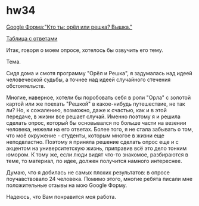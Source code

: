 # hw34

[Google Форма:"Кто ты: орёл или решка? Вышка."](https://docs.google.com/forms/d/1V102xTy43Ay9hj_udHWC-dPYej92FK-3MsyIotdS4zU/edit?usp=sharing)

[Таблица с ответами](https://docs.google.com/spreadsheets/d/1jj9gb2z-sBLQ3oi0I5dgIeOM8p5I3oSvpe8ocTI904s/edit?usp=sharing)

Итак, говоря о моем опросе, хотелось бы озвучить его тему.

Тема. 

Сидя дома и смотя программу "Орёл и Решка", я задумалась над идеей человеческой судьбы, а точнее над идеей случайного стечения обстоятельств.

Многие, наверное, хотели бы поробовать себя в роли "Орла" с золотой картой или же поехать "Решкой" в какое-нибудь путешествие, не так ли? 
Но, к сожалению, возможно, даже к счастью, как и в этой передаче, в жизни все решает случай.
Именно поэтому я и решила сделать опрос, который бы основывался по больше части на везении человека, нежели на его ответах.
Более того, я не стала забывать о том, что моё окружение - студенты, которым многое в жизни еще неподвластно.
Поэтому я приняла решение сделать опрос еще и с акцентом на университетскую жизнь, приправив всё это дело тонким юмором.
К тому же, если люди видят что-то знакомое, разбираются в теме, то  материал, по идее, должен получится намного интереснее.

Думаю, что я добилась не самых плохих результатов: в опросе поучавствовало 24 человека. Помимо этого, многие ребята писали мне положительные отзывы на мою Google Форму.

Надеюсь, что Вам понравится моя работа.
